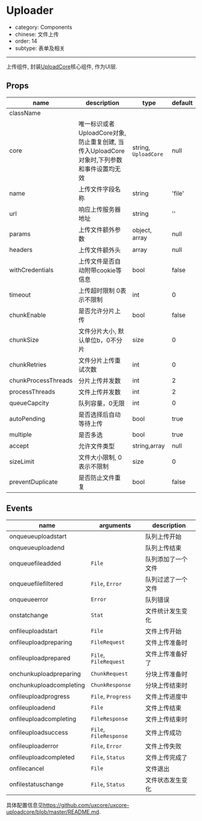 # Uploader

- category: Components
- chinese: 文件上传
- order: 14
- subtype: 表单及相关

---

上传组件, 封装[UploadCore](https://github.com/uxcore/uxcore-uploadcore/)核心组件, 作为UI层.

## Props

| name     | description    | type     | default      |
|----------|----------------|----------|--------------|
|className |                |          |              |
|core      | 唯一标识或者UploadCore对象, 防止重复创建, 当传入UploadCore对象时,下列参数和事件设置均无效 | string, `UploadCore` | null |
|name      | 上传文件字段名称 | string | 'file' |
|url       | 响应上传服务器地址 | string | '' |
|params    | 上传文件额外参数 | object, array | null |
|headers   | 上传文件额外头 | array | null |
|withCredentials | 上传文件是否自动附带cookie等信息 | bool | false |
|timeout | 上传超时限制 0表示不限制 | int | 0 |
|chunkEnable | 是否允许分片上传 | bool | false |
|chunkSize | 文件分片大小, 默认单位b，0不分片 | size | 0 |
|chunkRetries | 文件分片上传重试次数 | int | 0 |
|chunkProcessThreads | 分片上传并发数 | int | 2 |
|processThreads | 文件上传并发数 | int | 2 |
|queueCapcity | 队列容量，0无限 | int | 0 |
|autoPending | 是否选择后自动等待上传 | bool | true |
|multiple | 是否多选 | bool | true |
|accept | 允许文件类型 | string,array | null |
|sizeLimit | 文件大小限制, 0表示不限制 | size | 0 |
|preventDuplicate | 是否防止文件重复 | bool | false |

## Events

| name     | arguments    | description      |
|----------|--------------|------------------|
|onqueueuploadstart | | 队列上传开始 |
|onqueueuploadend | | 队列上传结束 |
|onqueuefileadded | `File` | 队列添加了一个文件 |
|onqueuefilefiltered | `File`, `Error` | 队列过滤了一个文件 |
|onqueueerror | `Error` | 队列错误 |
|onstatchange | `Stat` | 文件统计发生变化 |
|onfileuploadstart | `File` | 文件上传开始 |
|onfileuploadpreparing | `FileRequest` | 文件上传准备时 |
|onfileuploadprepared | `File`, `FileRequest` | 文件上传准备好了 |
|onchunkuploadpreparing | `ChunkRequest` |  分块上传准备时 |
|onchunkuploadcompleting | `ChunkResponse` |  分块上传结束时 |
|onfileuploadprogress | `File`, `Progress` | 文件上传进度中 |
|onfileuploadend | `File` | 文件上传结束 |
|onfileuploadcompleting | `FileResponse` |  文件上传结束时 |
|onfileuploadsuccess | `File`, `FileResponse` | 文件上传成功 |
|onfileuploaderror | `File`, `Error` | 文件上传失败 |
|onfileuploadcompleted | `File`, `Status`| 文件上传完成了 |
|onfilecancel | `File` | 文件退出 |
|onfilestatuschange | `File`, `Status` | 文件状态发生变化 |


具体配置信息见<https://github.com/uxcore/uxcore-uploadcore/blob/master/README.md>.
